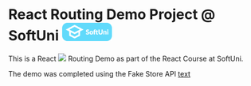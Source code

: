 # React Routing Demo Project @ SoftUni <img src="/ReactJS-February-2025/04-Workshop-Components/SoftUni.png" width="100">

This is a React <img src="https://upload.wikimedia.org/wikipedia/commons/a/a7/React-icon.svg" width="30"> Routing Demo as part of the React Course at SoftUni.

The demo was completed using the Fake Store API [text](https://fakestoreapi.com/)
